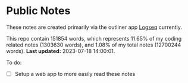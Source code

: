 # Public Notes

These notes are created primarily via the outliner app [Logseq](https://github.com/logseq/logseq) currently.

This repo contain 151854 words, which represents 11.65% of my coding related notes (1303630 words), and 1.08% of my total notes (12700244 words). **Last updated:** 2023-07-18 14:00:01. 

To do:

- [ ] Setup a web app to more easily read these notes
